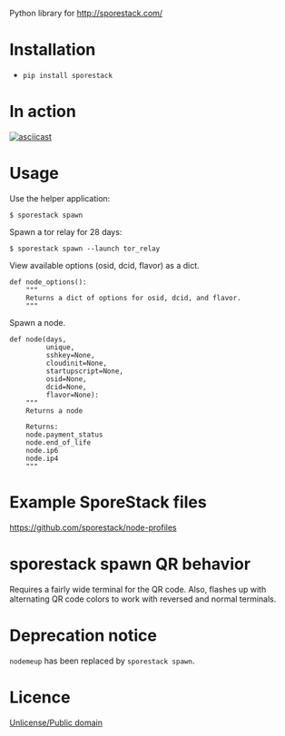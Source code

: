 Python library for http://sporestack.com/

# Installation

* `pip install sporestack`

# In action

[![asciicast](https://asciinema.org/a/98672.png)](https://asciinema.org/a/98672)

# Usage

Use the helper application:

```
$ sporestack spawn
```

Spawn a tor relay for 28 days:

```
$ sporestack spawn --launch tor_relay
```

View available options (osid, dcid, flavor) as a dict.

```
def node_options():
    """
    Returns a dict of options for osid, dcid, and flavor.
    """
```


Spawn a node.

```
def node(days,
         unique,
         sshkey=None,
         cloudinit=None,
         startupscript=None,
         osid=None,
         dcid=None,
         flavor=None):
    """
    Returns a node

    Returns:
    node.payment_status
    node.end_of_life
    node.ip6
    node.ip4
    """
```

# Example SporeStack files

https://github.com/sporestack/node-profiles

# sporestack spawn QR behavior

Requires a fairly wide terminal for the QR code. Also, flashes up with alternating QR code colors to work with reversed and normal terminals.

# Deprecation notice

`nodemeup` has been replaced by `sporestack spawn`.

# Licence

[Unlicense/Public domain](LICENSE.txt)
